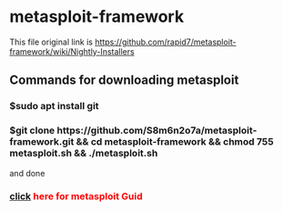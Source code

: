 # metasploit-framework
This file original link is https://github.com/rapid7/metasploit-framework/wiki/Nightly-Installers

<h2>Commands for downloading metasploit</h2> 

<h3>$sudo apt install git</h3>
<h3>$git clone https://github.com/S8m6n2o7a/metasploit-framework.git && cd metasploit-framework && chmod 755 metasploit.sh && ./metasploit.sh</h3>
and done
<h3 style="color:red"><a href="https://www.tutorialspoint.com/metasploit/index.htm">click</a> here for metasploit Guid</h3>
